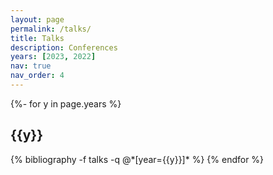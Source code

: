 ```yaml
---
layout: page
permalink: /talks/
title: Talks
description: Conferences
years: [2023, 2022]
nav: true
nav_order: 4
---
```

<!-- _pages/publications.md -->

<div class="publications">

{%- for y in page.years %}
  <h2 class="year">{{y}}</h2>
  {% bibliography -f talks -q @*[year={{y}}]* %}
{% endfor %}

</div>
